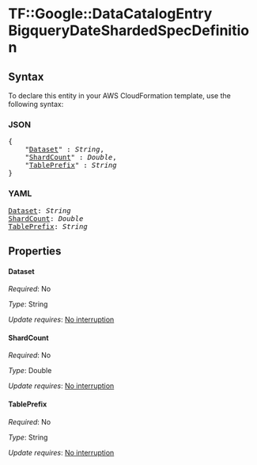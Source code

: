 # TF::Google::DataCatalogEntry BigqueryDateShardedSpecDefinition

## Syntax

To declare this entity in your AWS CloudFormation template, use the following syntax:

### JSON

<pre>
{
    "<a href="#dataset" title="Dataset">Dataset</a>" : <i>String</i>,
    "<a href="#shardcount" title="ShardCount">ShardCount</a>" : <i>Double</i>,
    "<a href="#tableprefix" title="TablePrefix">TablePrefix</a>" : <i>String</i>
}
</pre>

### YAML

<pre>
<a href="#dataset" title="Dataset">Dataset</a>: <i>String</i>
<a href="#shardcount" title="ShardCount">ShardCount</a>: <i>Double</i>
<a href="#tableprefix" title="TablePrefix">TablePrefix</a>: <i>String</i>
</pre>

## Properties

#### Dataset

_Required_: No

_Type_: String

_Update requires_: [No interruption](https://docs.aws.amazon.com/AWSCloudFormation/latest/UserGuide/using-cfn-updating-stacks-update-behaviors.html#update-no-interrupt)

#### ShardCount

_Required_: No

_Type_: Double

_Update requires_: [No interruption](https://docs.aws.amazon.com/AWSCloudFormation/latest/UserGuide/using-cfn-updating-stacks-update-behaviors.html#update-no-interrupt)

#### TablePrefix

_Required_: No

_Type_: String

_Update requires_: [No interruption](https://docs.aws.amazon.com/AWSCloudFormation/latest/UserGuide/using-cfn-updating-stacks-update-behaviors.html#update-no-interrupt)

